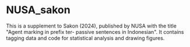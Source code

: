 # NUSA_sakon

This is a supplement to Sakon (2024), published by NUSA with the title "Agent marking in prefix ter- passive sentences in Indonesian". It contains tagging data and code for statistical analysis and drawing figures.
